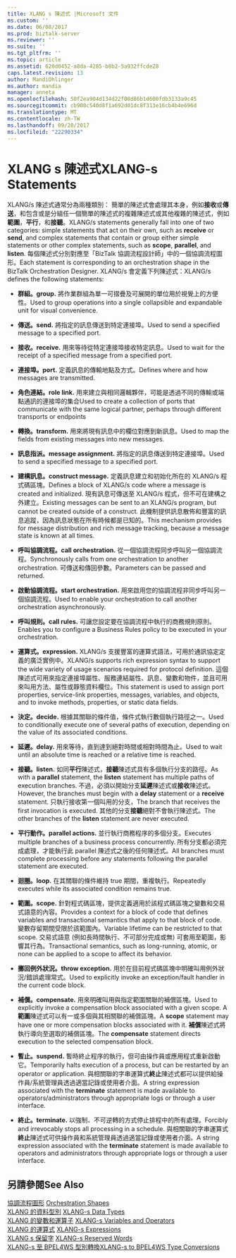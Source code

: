 ```yaml
---
title: XLANG s 陳述式 |Microsoft 文件
ms.custom: ''
ms.date: 06/08/2017
ms.prod: biztalk-server
ms.reviewer: ''
ms.suite: ''
ms.tgt_pltfrm: ''
ms.topic: article
ms.assetid: 620d0452-a8da-4285-b8b2-5a932ffcde28
caps.latest.revision: 13
author: MandiOhlinger
ms.author: mandia
manager: anneta
ms.openlocfilehash: 50f2ea904d134d22f08d86b1d600fdb3133a9c45
ms.sourcegitcommit: cb908c540d8f1a692d01dc8f313e16cb4b4e696d
ms.translationtype: MT
ms.contentlocale: zh-TW
ms.lasthandoff: 09/20/2017
ms.locfileid: "22290334"
---
```

# <a name="xlang-s-statements"></a><span data-ttu-id="b06f9-102">XLANG s 陳述式</span><span class="sxs-lookup"><span data-stu-id="b06f9-102">XLANG-s Statements</span></span>
<span data-ttu-id="b06f9-103">XLANG/s 陳述式通常分為兩種類別： 簡單的陳述式會處理其本身，例如**接收**或**傳送**，和包含或是分組任一個簡單的陳述式的複雜陳述式或其他複雜的陳述式，例如**範圍**，**平行**，和**接聽**。</span><span class="sxs-lookup"><span data-stu-id="b06f9-103">XLANG/s statements generally fall into one of two categories: simple statements that act on their own, such as **receive** or **send**, and complex statements that contain or group either simple statements or other complex statements, such as **scope**, **parallel**, and **listen**.</span></span> <span data-ttu-id="b06f9-104">每個陳述式分別對應至「BizTalk 協調流程設計師」中的一個協調流程圖形。</span><span class="sxs-lookup"><span data-stu-id="b06f9-104">Each statement is corresponding to an orchestration shape in the BizTalk Orchestration Designer.</span></span> <span data-ttu-id="b06f9-105">XLANG/s 會定義下列陳述式：</span><span class="sxs-lookup"><span data-stu-id="b06f9-105">XLANG/s defines the following statements:</span></span>  
  
-   <span data-ttu-id="b06f9-106">**群組。**</span><span class="sxs-lookup"><span data-stu-id="b06f9-106">**group.**</span></span> <span data-ttu-id="b06f9-107">將作業群組為單一可摺疊及可展開的單位用於視覺上的方便性。</span><span class="sxs-lookup"><span data-stu-id="b06f9-107">Used to group operations into a single collapsible and expandable unit for visual convenience.</span></span>  
  
-   <span data-ttu-id="b06f9-108">**傳送。**</span><span class="sxs-lookup"><span data-stu-id="b06f9-108">**send.**</span></span> <span data-ttu-id="b06f9-109">將指定的訊息傳送到特定連接埠。</span><span class="sxs-lookup"><span data-stu-id="b06f9-109">Used to send a specified message to a specified port.</span></span>  
  
-   <span data-ttu-id="b06f9-110">**接收。**</span><span class="sxs-lookup"><span data-stu-id="b06f9-110">**receive.**</span></span> <span data-ttu-id="b06f9-111">用來等待從特定連接埠接收特定訊息。</span><span class="sxs-lookup"><span data-stu-id="b06f9-111">Used to wait for the receipt of a specified message from a specified port.</span></span>  
  
-   <span data-ttu-id="b06f9-112">**連接埠。**</span><span class="sxs-lookup"><span data-stu-id="b06f9-112">**port.**</span></span> <span data-ttu-id="b06f9-113">定義訊息的傳輸地點及方式。</span><span class="sxs-lookup"><span data-stu-id="b06f9-113">Defines where and how messages are transmitted.</span></span>  
  
-   <span data-ttu-id="b06f9-114">**角色連結。**</span><span class="sxs-lookup"><span data-stu-id="b06f9-114">**role link.**</span></span> <span data-ttu-id="b06f9-115">用來建立與相同邏輯夥伴，可能是透過不同的傳輸或端點通訊的連接埠的集合</span><span class="sxs-lookup"><span data-stu-id="b06f9-115">Used to create a collection of ports that communicate with the same logical partner, perhaps through different transports or endpoints</span></span>  
  
-   <span data-ttu-id="b06f9-116">**轉換。**</span><span class="sxs-lookup"><span data-stu-id="b06f9-116">**transform.**</span></span> <span data-ttu-id="b06f9-117">用來將現有訊息中的欄位對應到新訊息。</span><span class="sxs-lookup"><span data-stu-id="b06f9-117">Used to map the fields from existing messages into new messages.</span></span>  
  
-   <span data-ttu-id="b06f9-118">**訊息指派。**</span><span class="sxs-lookup"><span data-stu-id="b06f9-118">**message assignment.**</span></span> <span data-ttu-id="b06f9-119">將指定的訊息傳送到特定連接埠。</span><span class="sxs-lookup"><span data-stu-id="b06f9-119">Used to send a specified message to a specified port.</span></span>  
  
-   <span data-ttu-id="b06f9-120">**建構訊息。**</span><span class="sxs-lookup"><span data-stu-id="b06f9-120">**construct message.**</span></span> <span data-ttu-id="b06f9-121">定義訊息建立和初始化所在的 XLANG/s 程式碼區塊。</span><span class="sxs-lookup"><span data-stu-id="b06f9-121">Defines a block of XLANG/s code where a message is created and initialized.</span></span> <span data-ttu-id="b06f9-122">現有訊息可傳送至 XLANG/s 程式，但不可在建構之外建立。</span><span class="sxs-lookup"><span data-stu-id="b06f9-122">Existing messages can be sent to an XLANG/s program, but cannot be created outside of a construct.</span></span> <span data-ttu-id="b06f9-123">此機制提供訊息散佈和豐富的訊息追蹤，因為訊息狀態在所有時候都是已知的。</span><span class="sxs-lookup"><span data-stu-id="b06f9-123">This mechanism provides for message distribution and rich message tracking, because a message state is known at all times.</span></span>  
  
-   <span data-ttu-id="b06f9-124">**呼叫協調流程。**</span><span class="sxs-lookup"><span data-stu-id="b06f9-124">**call orchestration.**</span></span> <span data-ttu-id="b06f9-125">從一個協調流程同步呼叫另一個協調流程。</span><span class="sxs-lookup"><span data-stu-id="b06f9-125">Synchronously calls from one orchestration to another orchestration.</span></span> <span data-ttu-id="b06f9-126">可傳送和傳回參數。</span><span class="sxs-lookup"><span data-stu-id="b06f9-126">Parameters can be passed and returned.</span></span>  
  
-   <span data-ttu-id="b06f9-127">**啟動協調流程。**</span><span class="sxs-lookup"><span data-stu-id="b06f9-127">**start orchestration.**</span></span> <span data-ttu-id="b06f9-128">用來啟用您的協調流程非同步呼叫另一個協調流程。</span><span class="sxs-lookup"><span data-stu-id="b06f9-128">Used to enable your orchestration to call another orchestration asynchronously.</span></span>  
  
-   <span data-ttu-id="b06f9-129">**呼叫規則。**</span><span class="sxs-lookup"><span data-stu-id="b06f9-129">**call rules.**</span></span> <span data-ttu-id="b06f9-130">可讓您設定要在協調流程中執行的商務規則原則。</span><span class="sxs-lookup"><span data-stu-id="b06f9-130">Enables you to configure a Business Rules policy to be executed in your orchestration.</span></span>  
  
-   <span data-ttu-id="b06f9-131">**運算式。**</span><span class="sxs-lookup"><span data-stu-id="b06f9-131">**expression.**</span></span> <span data-ttu-id="b06f9-132">XLANG/s 支援豐富的運算式語法，可用於通訊協定定義的廣泛實例中。</span><span class="sxs-lookup"><span data-stu-id="b06f9-132">XLANG/s supports rich expression syntax to support the wide variety of usage scenarios required for protocol definition.</span></span> <span data-ttu-id="b06f9-133">這個陳述式可用來指定連接埠屬性、服務連結屬性、訊息、變數和物件，並且可用來叫用方法、屬性或靜態資料欄位。</span><span class="sxs-lookup"><span data-stu-id="b06f9-133">This statement is used to assign port properties, service-link properties, messages, variables, and objects, and to invoke methods, properties, or static data fields.</span></span>  
  
-   <span data-ttu-id="b06f9-134">**決定。**</span><span class="sxs-lookup"><span data-stu-id="b06f9-134">**decide.**</span></span> <span data-ttu-id="b06f9-135">根據其關聯的條件值，條件式執行數個執行路徑之一。</span><span class="sxs-lookup"><span data-stu-id="b06f9-135">Used to conditionally execute one of several paths of execution, depending on the value of its associated conditions.</span></span>  
  
-   <span data-ttu-id="b06f9-136">**延遲。**</span><span class="sxs-lookup"><span data-stu-id="b06f9-136">**delay.**</span></span> <span data-ttu-id="b06f9-137">用來等待，直到達到絕對時間或相對時間為止。</span><span class="sxs-lookup"><span data-stu-id="b06f9-137">Used to wait until an absolute time is reached or a relative time is reached.</span></span>  
  
-   <span data-ttu-id="b06f9-138">**接聽。**</span><span class="sxs-lookup"><span data-stu-id="b06f9-138">**listen.**</span></span> <span data-ttu-id="b06f9-139">如同**平行**陳述式，**接聽**陳述式具有多個執行分支的路徑。</span><span class="sxs-lookup"><span data-stu-id="b06f9-139">As with a **parallel** statement, the **listen** statement has multiple paths of execution branches.</span></span> <span data-ttu-id="b06f9-140">不過，必須以開始分支**延遲**陳述式或**接收**陳述式。</span><span class="sxs-lookup"><span data-stu-id="b06f9-140">However, the branches must begin with a **delay** statement or a **receive** statement.</span></span> <span data-ttu-id="b06f9-141">只執行接收第一個叫用的分支，</span><span class="sxs-lookup"><span data-stu-id="b06f9-141">The branch that receives the first invocation is executed.</span></span> <span data-ttu-id="b06f9-142">其他的分支**接聽**絕對不會執行陳述式。</span><span class="sxs-lookup"><span data-stu-id="b06f9-142">The other branches of the **listen** statement are never executed.</span></span>  
  
-   <span data-ttu-id="b06f9-143">**平行動作。**</span><span class="sxs-lookup"><span data-stu-id="b06f9-143">**parallel actions.**</span></span> <span data-ttu-id="b06f9-144">並行執行商務程序的多個分支。</span><span class="sxs-lookup"><span data-stu-id="b06f9-144">Executes multiple branches of a business process concurrently.</span></span> <span data-ttu-id="b06f9-145">所有分支都必須完成處理，才能執行此 parallel 陳述式之後的任何陳述式。</span><span class="sxs-lookup"><span data-stu-id="b06f9-145">All branches must complete processing before any statements following the parallel statement are executed.</span></span>  
  
-   <span data-ttu-id="b06f9-146">**迴圈。**</span><span class="sxs-lookup"><span data-stu-id="b06f9-146">**loop.**</span></span> <span data-ttu-id="b06f9-147">在其關聯的條件維持 true 期間，重複執行。</span><span class="sxs-lookup"><span data-stu-id="b06f9-147">Repeatedly executes while its associated condition remains true.</span></span>  
  
-   <span data-ttu-id="b06f9-148">**範圍。**</span><span class="sxs-lookup"><span data-stu-id="b06f9-148">**scope.**</span></span> <span data-ttu-id="b06f9-149">針對程式碼區塊，提供定義適用於該程式碼區塊之變數和交易式語意的內容。</span><span class="sxs-lookup"><span data-stu-id="b06f9-149">Provides a context for a block of code that defines variables and transactional semantics that apply to that block of code.</span></span> <span data-ttu-id="b06f9-150">變數存留期間受限於該範圍內。</span><span class="sxs-lookup"><span data-stu-id="b06f9-150">Variable lifetime can be restricted to that scope.</span></span> <span data-ttu-id="b06f9-151">交易式語意 (例如長時間執行、不可部分完成或無) 可套用至範圍，影響其行為。</span><span class="sxs-lookup"><span data-stu-id="b06f9-151">Transactional semantics, such as long-running, atomic, or none can be applied to a scope to affect its behavior.</span></span>  
  
-   <span data-ttu-id="b06f9-152">**擲回例外狀況。**</span><span class="sxs-lookup"><span data-stu-id="b06f9-152">**throw exception.**</span></span> <span data-ttu-id="b06f9-153">用於在目前程式碼區塊中明確叫用例外狀況/錯誤處理常式。</span><span class="sxs-lookup"><span data-stu-id="b06f9-153">Used to explicitly invoke an exception/fault handler in the current code block.</span></span>  
  
-   <span data-ttu-id="b06f9-154">**補償。**</span><span class="sxs-lookup"><span data-stu-id="b06f9-154">**compensate.**</span></span> <span data-ttu-id="b06f9-155">用來明確叫用與指定範圍關聯的補償區塊。</span><span class="sxs-lookup"><span data-stu-id="b06f9-155">Used to explicitly invoke a compensation block associated with a given scope.</span></span> <span data-ttu-id="b06f9-156">A**範圍**陳述式可以有一或多個與其相關聯的補償區塊。</span><span class="sxs-lookup"><span data-stu-id="b06f9-156">A **scope** statement may have one or more compensation blocks associated with it.</span></span> <span data-ttu-id="b06f9-157">**補償**陳述式將執行導向至選取的補償區塊。</span><span class="sxs-lookup"><span data-stu-id="b06f9-157">The **compensate** statement directs execution to the selected compensation block.</span></span>  
  
-   <span data-ttu-id="b06f9-158">**暫止。**</span><span class="sxs-lookup"><span data-stu-id="b06f9-158">**suspend.**</span></span> <span data-ttu-id="b06f9-159">暫時終止程序的執行，但可由操作員或應用程式重新啟動它。</span><span class="sxs-lookup"><span data-stu-id="b06f9-159">Temporarily halts execution of a process, but can be restarted by an operator or application.</span></span> <span data-ttu-id="b06f9-160">與相關聯的字串運算式**終止**陳述式都可以提供給操作員/系統管理員透過適當記錄或使用者介面。</span><span class="sxs-lookup"><span data-stu-id="b06f9-160">A string expression associated with the **terminate** statement is made available to operators/administrators through appropriate logs or through a user interface.</span></span>  
  
-   <span data-ttu-id="b06f9-161">**終止。**</span><span class="sxs-lookup"><span data-stu-id="b06f9-161">**terminate.**</span></span> <span data-ttu-id="b06f9-162">以強制、不可逆轉的方式停止排程中的所有處理。</span><span class="sxs-lookup"><span data-stu-id="b06f9-162">Forcibly and irrevocably stops all processing in a schedule.</span></span> <span data-ttu-id="b06f9-163">與相關聯的字串運算式**終止**陳述式可供操作員和系統管理員透過適當記錄或使用者介面。</span><span class="sxs-lookup"><span data-stu-id="b06f9-163">A string expression associated with the **terminate** statement is made available to operators and administrators through appropriate logs or through a user interface.</span></span>  
  
## <a name="see-also"></a><span data-ttu-id="b06f9-164">另請參閱</span><span class="sxs-lookup"><span data-stu-id="b06f9-164">See Also</span></span>  
 <span data-ttu-id="b06f9-165">[協調流程圖形](../core/orchestration-shapes.md) </span><span class="sxs-lookup"><span data-stu-id="b06f9-165">[Orchestration Shapes](../core/orchestration-shapes.md) </span></span>  
 <span data-ttu-id="b06f9-166">[XLANG 的資料型別](../core/xlang-s-data-types.md) </span><span class="sxs-lookup"><span data-stu-id="b06f9-166">[XLANG-s Data Types](../core/xlang-s-data-types.md) </span></span>  
 <span data-ttu-id="b06f9-167">[XLANG 的變數和運算子](../core/xlang-s-variables-and-operators.md) </span><span class="sxs-lookup"><span data-stu-id="b06f9-167">[XLANG-s Variables and Operators](../core/xlang-s-variables-and-operators.md) </span></span>  
 <span data-ttu-id="b06f9-168">[XLANG 的運算式](../core/xlang-s-expressions.md) </span><span class="sxs-lookup"><span data-stu-id="b06f9-168">[XLANG-s Expressions](../core/xlang-s-expressions.md) </span></span>  
 <span data-ttu-id="b06f9-169">[XLANG s 保留字](../core/xlang-s-reserved-words.md) </span><span class="sxs-lookup"><span data-stu-id="b06f9-169">[XLANG-s Reserved Words](../core/xlang-s-reserved-words.md) </span></span>  
 [<span data-ttu-id="b06f9-170">XLANG-s 至 BPEL4WS 型別轉換</span><span class="sxs-lookup"><span data-stu-id="b06f9-170">XLANG-s to BPEL4WS Type Conversions</span></span>](../core/xlang-s-to-bpel4ws-type-conversions.md)